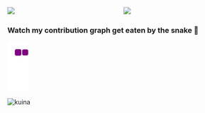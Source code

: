 <img  src="https://github-readme-stats.vercel.app/api?username=smritimallick&show_icons=true&hide_border=true&theme=algolia" width="48%" align="right" >           <img  src="https://github-readme-streak-stats.herokuapp.com/?user=smritimallick&theme=algolia" width="48%" >

### Watch my contribution graph get eaten by the snake 🐍
![Kuinas snake gif](https://github.com/smritimallick/smritimallick/blob/output/github-contribution-grid-snake.gif)

<p><img align="left" src="https://github-readme-stats.vercel.app/api/top-langs?username=smritimallick&show_icons=true&hide_border=true&theme=algolia&locale=en&layout=compact" alt="kuina" /></p>
